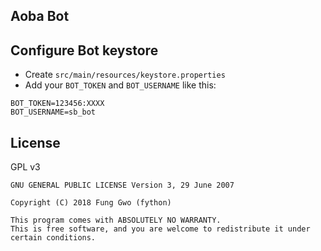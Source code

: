 Aoba Bot
---

## Configure Bot keystore

- Create `src/main/resources/keystore.properties`
- Add your `BOT_TOKEN` and `BOT_USERNAME` like this:
```properties
BOT_TOKEN=123456:XXXX
BOT_USERNAME=sb_bot
```

## License

GPL v3

```
GNU GENERAL PUBLIC LICENSE Version 3, 29 June 2007

Copyright (C) 2018 Fung Gwo (fython)

This program comes with ABSOLUTELY NO WARRANTY.
This is free software, and you are welcome to redistribute it under certain conditions.
```